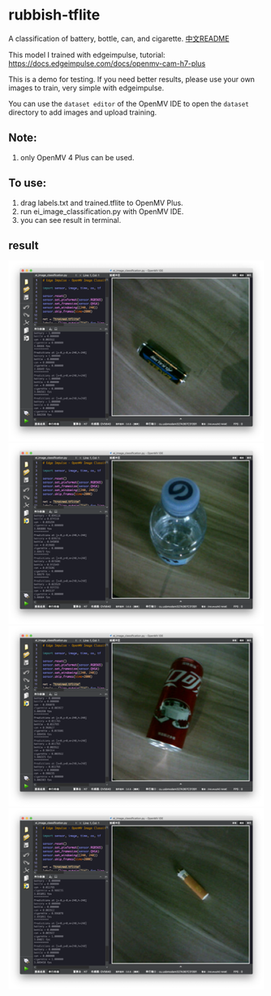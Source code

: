 # rubbish-tflite
A classification of battery, bottle, can, and cigarette.
[中文README](https://github.com/SingTown/rubbish-tflite/blob/main/README_CN.md)


This model I trained with edgeimpulse, tutorial:
https://docs.edgeimpulse.com/docs/openmv-cam-h7-plus


This is a demo for testing. If you need better results, please use your own images to train, very simple with edgeimpulse.

You can use the `dataset editor` of the OpenMV IDE to open the `dataset` directory to add images and upload training.

## Note:

1. only OpenMV 4 Plus can be used.

## To use:
1. drag labels.txt and trained.tflite to OpenMV Plus.
2. run ei_image_classification.py with OpenMV IDE.
3. you can see result in terminal.

## result
![test_battery](https://github.com/SingTown/rubbish-tflite/blob/main/test/test_battery.png)
![test_bottle](https://github.com/SingTown/rubbish-tflite/blob/main/test/test_bottle.png)
![test_can](https://github.com/SingTown/rubbish-tflite/blob/main/test/test_can.png)
![test_cigarette](https://github.com/SingTown/rubbish-tflite/blob/main/test/test_cigarette.png)
